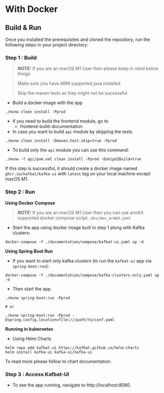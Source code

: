# With Docker

## Build & Run

Once you installed the prerequisites and cloned the repository, run the following steps in your project directory:

### Step 1 : Build

> _**NOTE:**_ If you are an macOS M1 User then please keep in mind below things

> Make sure you have ARM supported java installed

> Skip the maven tests as they might not be successful

* Build a docker image with the app

```
./mvnw clean install -Pprod
```

* if you need to build the frontend module, go to
  * frontend-build-documentation
* In case you want to build `api` module by skipping the tests

```
./mvnw clean install -Dmaven.test.skip=true -Pprod
```

* To build only the `api` module you can use this command:

```
./mvnw -f api/pom.xml clean install -Pprod -DskipUIBuild=true
```

If this step is successful, it should create a docker image named `ghcr.io/kafbat/kafka-ui` with `latest` tag on your local machine except macOS M1.

### Step 2 : Run

**Using Docker Compose**

> _**NOTE:**_ If you are an macOS M1 User then you can use arm64 supported docker compose script `.dev/dev_arm64.yaml`

* Start the app using docker image built in step 1 along with Kafka clusters:

```
docker-compose -f ./documentation/compose/kafbat-ui.yaml up -d
```

**Using Spring Boot Run**

* If you want to start only kafka clusters (to run the `kafbat-ui` app via `spring-boot:run`):

```
docker-compose -f ./documentation/compose/kafka-clusters-only.yaml up -d
```

* Then start the app.

```
./mvnw spring-boot:run -Pprod

# or

./mvnw spring-boot:run -Pprod -Dspring.config.location=file:///path/to/conf.yaml
```

**Running in kubernetes**

* Using Helm Charts

```
helm repo add kafbat-ui https://kafbat.github.io/helm-charts
helm install kafka-ui kafka-ui/kafka-ui
```

To read more please follow to chart documentation.

### Step 3 : Access Kafbat-UI

* To see the app running, navigate to http://localhost:8080.
